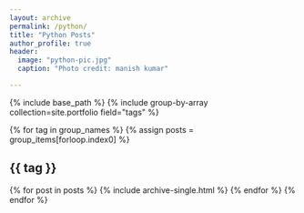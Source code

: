 ```yaml
---
layout: archive
permalink: /python/
title: "Python Posts"
author_profile: true
header:
  image: "python-pic.jpg"
  caption: "Photo credit: manish kumar"

---
```


{% include base_path %}
{% include group-by-array collection=site.portfolio field="tags" %}

{% for tag in group_names %}
  {% assign posts = group_items[forloop.index0] %}
  <h2 id="{{ tag | slugify }}" class="archive__subtitle">{{ tag }}</h2>
  {% for post in posts %}
    {% include archive-single.html %}
  {% endfor %}
{% endfor %}